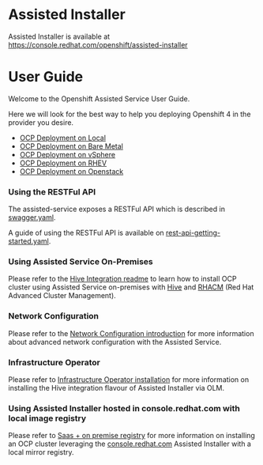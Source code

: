 # Assisted Installer

Assisted Installer is available at https://console.redhat.com/openshift/assisted-installer

# User Guide

Welcome to the Openshift Assisted Service User Guide.

Here we will look for the best way to help you deploying Openshift 4 in the provider you desire.

- [OCP Deployment on Local](deploy-on-local.md)
- [OCP Deployment on Bare Metal](deploy-on-bare-metal.md)
- [OCP Deployment on vSphere](deploy-on-vsphere.md)
- [OCP Deployment on RHEV](deploy-on-RHEV.md)
- [OCP Deployment on Openstack](deploy-on-OSP.md)

### Using the RESTFul API

The assisted-service exposes a RESTFul API which is described in [swagger.yaml](../../swagger.yaml).

A guide of using the RESTFul API is available on [rest-api-getting-started.yaml](./rest-api-getting-started.md).

### Using Assisted Service On-Premises

Please refer to the [Hive Integration readme](../hive-integration/README.md) to learn how to install OCP cluster using Assisted Service on-premises with [Hive](https://github.com/openshift/hive/) and [RHACM](https://github.com/open-cluster-management) (Red Hat Advanced Cluster Management).

### Network Configuration

Please refer to the [Network Configuration introduction](network-configuration/README.md) for more information about advanced network configuration with the Assisted Service.

### Infrastructure Operator

Please refer to [Infrastructure Operator installation](infrastructure-operator-olm.md) for more information on installing the Hive integration flavour of Assisted Installer via OLM.

### Using Assisted Installer hosted in console.redhat.com with local image registry

Please refer to [Saas + on premise registry](cloud-with-mirror.md) for more information on installing an OCP cluster leveraging the [console.redhat.com](https://console.redhat.com) Assisted Installer with a local mirror registry.
